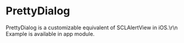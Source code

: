 # PrettyDialog
PrettyDialog is a customizable equivalent of SCLAlertView in iOS.\r\n
Example is available in app module.
